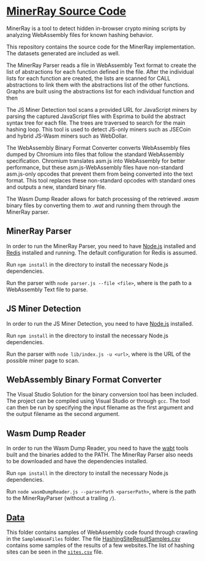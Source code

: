 # [MinerRay Source Code](https://github.com/MinerRay-tech/minerray-tech.github.io)
MinerRay is a tool to detect hidden in-browser crypto mining scripts by analyzing  WebAssembly files for known hashing behavior.

This repository contains the source code for the MinerRay implementation. The datasets generated are included as well.

The MinerRay Parser reads a file in WebAssembly Text format to create the list of abstractions for each function defined in the file. After the individual lists for each function are created, the lists are scanned for CALL abstractions to link them with the abstractions list of the other functions. Graphs are built using the abstractions list for each individual function and then

The JS Miner Detection tool scans a provided URL for JavaScript miners by parsing the captured JavaScript files with Esprima to build the abstract syntax tree for each file. The trees are traversed to search for the main hashing loop. This tool is used to detect JS-only miners such as JSECoin and hybrid JS-Wasm miners such as WebDollar.

The WebAssembly Binary Format Converter converts WebAssembly files dumped by Chromium into files that follow the standard WebAssembly specification. Chromium translates asm.js into WebAssembly for better performance, but these asm.js-WebAssembly files have non-standard asm.js-only opcodes that prevent them from being converted into the text format. This tool replaces these non-standard opcodes with standard ones and outputs a new, standard binary file. 

The Wasm Dump Reader allows for batch processing of the retrieved *.wasm* binary files by converting them to *.wat* and running them through the MinerRay parser. 

## MinerRay Parser
In order to run the MinerRay Parser, you need to have [Node.js](https://nodejs.org/en/) installed and
 [Redis](https://redis.io/) installed and running. The default configuration for Redis is assumed.

Run `npm install` in the directory to install the necessary Node.js dependencies.

Run the parser with `node parser.js --file <file>`, where <file> is the path to a WebAssembly Text file to parse.

## JS Miner Detection
In order to run the JS Miner Detection, you need to have [Node.js](https://nodejs.org/en/) installed.

Run `npm install` in the directory to install the necessary Node.js dependencies.

Run the parser with `node lib/index.js -u <url>`, where <url> is the URL of the possible miner page to scan.

## WebAssembly Binary Format Converter
The Visual Studio Solution for the binary conversion tool has been included. The project can be compiled using Visual Studio or through `gcc`. The tool can then be run by specifying the input filename as the first argument and the output filename as the second argument. 


## Wasm Dump Reader
In order to run the Wasm Dump Reader, you need to have the [wabt](https://github.com/WebAssembly/wabt) tools built and the binaries added to the PATH. The MinerRay Parser also needs to be downloaded and have the dependencies installed. 

Run `npm install` in the directory to install the necessary Node.js dependencies.


Run `node wasmDumpReader.js --parserPath <parserPath>`, where <parserPath> is the path to the MinerRayParser (without a trailing `/`). 

## [Data](https://github.com/MinerRay/minerray.github.io/tree/master/Data)

This folder contains samples of WebAssembly code found through crawling in the  `SampleWasmFiles` folder. The file [HashingSiteResultSamples.csv](https://github.com/MinerRay-tech/minerray-tech.github.io/blob/master/Data/HashingSiteResultSamples.csv) contains some samples of the results of a few websites.The list of  hashing sites can be seen in the [`sites.csv`](https://github.com/MinerRay-tech/minerray-tech.github.io/blob/master/Data/sites.csv) file.


